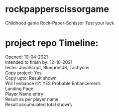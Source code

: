 # rockpapperscissorgame
Childhood game Rock-Paper-Schissor
Test your luck

# project repo Timeline:

Opened: 10-04-2021\
Intended to finish by: 12-10-2021\
techs: JavaScript, BlueprintJS, Tachyons\
Copy project: Yes\
Copy upto: Result shown\
Will I enhance it?: YES
Probable Enhancement:\
    Landing Page\
    Player Name entry\
    Result as per player name\
    Result accumulated total shown\

  
